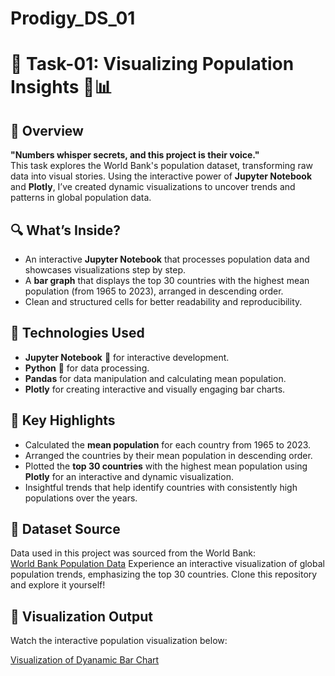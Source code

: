 # Prodigy_DS_01
# 🌟 Task-01: Visualizing Population Insights 🧩📊

## 🚀 Overview  
**"Numbers whisper secrets, and this project is their voice."**  
This task explores the World Bank's population dataset, transforming raw data into visual stories. Using the interactive power of **Jupyter Notebook** and **Plotly**, I’ve created dynamic visualizations to uncover trends and patterns in global population data.

## 🔍 What’s Inside?  
- An interactive **Jupyter Notebook** that processes population data and showcases visualizations step by step.  
- A **bar graph** that displays the top 30 countries with the highest mean population (from 1965 to 2023), arranged in descending order.  
- Clean and structured cells for better readability and reproducibility.  

## 🔧 Technologies Used  
- **Jupyter Notebook** 📓 for interactive development.  
- **Python** 🐍 for data processing.  
- **Pandas** for data manipulation and calculating mean population.  
- **Plotly** for creating interactive and visually engaging bar charts.  

## 🌟 Key Highlights  
- Calculated the **mean population** for each country from 1965 to 2023.  
- Arranged the countries by their mean population in descending order.  
- Plotted the **top 30 countries** with the highest mean population using **Plotly** for an interactive and dynamic visualization.  
- Insightful trends that help identify countries with consistently high populations over the years.

## 📁 Dataset Source  
Data used in this project was sourced from the World Bank:  
[World Bank Population Data](https://data.worldbank.org/indicator/SP.POP.TOTL)
Experience an interactive visualization of global population trends, emphasizing the top 30 countries. Clone this repository and explore it yourself!


## 🎥 Visualization Output

Watch the interactive population visualization below:

[Visualization of Dyanamic Bar Chart](https://github.com/user-attachments/assets/610cfada-0041-4b6a-a9b3-d56b37686b09)



